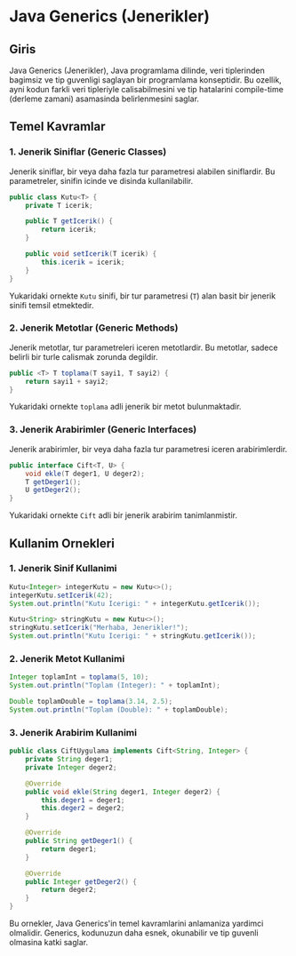 # Java Generics (Jenerikler)

## Giris

Java Generics (Jenerikler), Java programlama dilinde, veri tiplerinden bagimsiz ve tip guvenligi saglayan bir programlama konseptidir. Bu ozellik, ayni kodun farkli veri tipleriyle calisabilmesini ve tip hatalarini compile-time (derleme zamani) asamasinda belirlenmesini saglar.

## Temel Kavramlar

### 1. Jenerik Siniflar (Generic Classes)

Jenerik siniflar, bir veya daha fazla tur parametresi alabilen siniflardir. Bu parametreler, sinifin icinde ve disinda kullanilabilir.

```java
public class Kutu<T> {
    private T icerik;

    public T getIcerik() {
        return icerik;
    }

    public void setIcerik(T icerik) {
        this.icerik = icerik;
    }
}
```

Yukaridaki ornekte `Kutu` sinifi, bir tur parametresi (`T`) alan basit bir jenerik sinifi temsil etmektedir.

### 2. Jenerik Metotlar (Generic Methods)

Jenerik metotlar, tur parametreleri iceren metotlardir. Bu metotlar, sadece belirli bir turle calismak zorunda degildir.

```java
public <T> T toplama(T sayi1, T sayi2) {
    return sayi1 + sayi2;
}
```

Yukaridaki ornekte `toplama` adli jenerik bir metot bulunmaktadir.

### 3. Jenerik Arabirimler (Generic Interfaces)

Jenerik arabirimler, bir veya daha fazla tur parametresi iceren arabirimlerdir.

```java
public interface Cift<T, U> {
    void ekle(T deger1, U deger2);
    T getDeger1();
    U getDeger2();
}
```

Yukaridaki ornekte `Cift` adli bir jenerik arabirim tanimlanmistir.

## Kullanim Ornekleri

### 1. Jenerik Sinif Kullanimi

```java
Kutu<Integer> integerKutu = new Kutu<>();
integerKutu.setIcerik(42);
System.out.println("Kutu Icerigi: " + integerKutu.getIcerik());

Kutu<String> stringKutu = new Kutu<>();
stringKutu.setIcerik("Merhaba, Jenerikler!");
System.out.println("Kutu Icerigi: " + stringKutu.getIcerik());
```

### 2. Jenerik Metot Kullanimi

```java
Integer toplamInt = toplama(5, 10);
System.out.println("Toplam (Integer): " + toplamInt);

Double toplamDouble = toplama(3.14, 2.5);
System.out.println("Toplam (Double): " + toplamDouble);
```

### 3. Jenerik Arabirim Kullanimi

```java
public class CiftUygulama implements Cift<String, Integer> {
    private String deger1;
    private Integer deger2;

    @Override
    public void ekle(String deger1, Integer deger2) {
        this.deger1 = deger1;
        this.deger2 = deger2;
    }

    @Override
    public String getDeger1() {
        return deger1;
    }

    @Override
    public Integer getDeger2() {
        return deger2;
    }
}
```

Bu ornekler, Java Generics'in temel kavramlarini anlamaniza yardimci olmalidir. Generics, kodunuzun daha esnek, okunabilir ve tip guvenli olmasina katki saglar.

